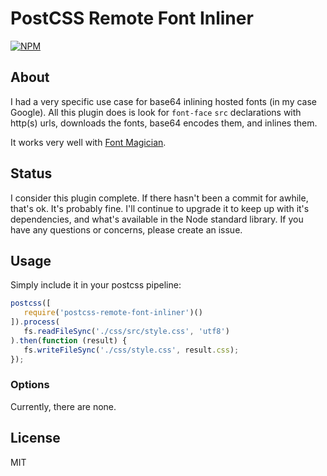 # PostCSS Remote Font Inliner

[![NPM](https://img.shields.io/npm/v/postcss-remote-font-inliner)](https://www.npmjs.com/package/postcss-remote-font-inliner)

## About

I had a very specific use case for base64 inlining hosted fonts (in my case
Google).  All this plugin does is look for `font-face` `src` declarations with
http(s) urls, downloads the fonts, base64 encodes them, and inlines them.

It works very well with [Font
Magician](https://github.com/jonathantneal/postcss-font-magician).

## Status

I consider this plugin complete. If there hasn't been a commit for awhile,
that's ok.  It's probably fine. I'll continue to upgrade it to keep up with it's
dependencies, and what's available in the Node standard library. If you have any
questions or concerns, please create an issue.

## Usage

Simply include it in your postcss pipeline:

```javascript
postcss([
   require('postcss-remote-font-inliner')()
]).process(
   fs.readFileSync('./css/src/style.css', 'utf8')
).then(function (result) {
   fs.writeFileSync('./css/style.css', result.css);
});
```

### Options

Currently, there are none.

## License

MIT
